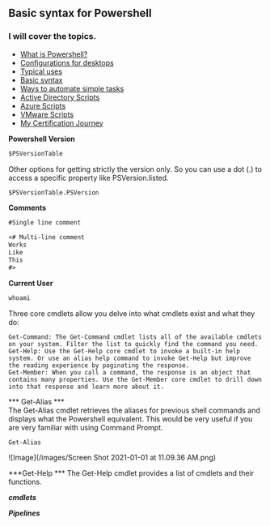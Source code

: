 ## Basic syntax for Powershell

### I will cover the topics.
- [What is Powershell?](what-is-powershell.md)
- [Configurations for desktops](configurations.md)
- [Typical uses](typical-uses.md)
- [Basic syntax](basic-syntax.md)
- [Ways to automate simple tasks](automation.md)
- [Active Directory Scripts](ad-scripts.md)
- [Azure Scripts](azure-scripts.md)
- [VMware Scripts](vmware-scripts.md)
- [My Certification Journey](certifications.md)

**Powershell Version**
```Markdown
$PSVersionTable
```
Other options for getting strictly the version only. So you can use a dot (.) to access a specific property like PSVersion.listed. 
```Markdown
$PSVersionTable.PSVersion
```
**Comments**
```Markdown
#Single line comment

<# Multi-line comment
Works
Like
This
#>
```

**Current User**
```Markdown
whoami
```
Three core cmdlets allow you delve into what cmdlets exist and what they do:

    Get-Command: The Get-Command cmdlet lists all of the available cmdlets on your system. Filter the list to quickly find the command you need.
    Get-Help: Use the Get-Help core cmdlet to invoke a built-in help system. Or use an alias help command to invoke Get-Help but improve the reading experience by paginating the response.
    Get-Member: When you call a command, the response is an object that contains many properties. Use the Get-Member core cmdlet to drill down into that response and learn more about it.
    
*** Get-Alias ***    
The Get-Alias cmdlet retrieves the aliases for previous shell commands and displays what the Powershell equivalent. This would be very useful if you are very familiar with using Command Prompt. 

```Markdown
Get-Alias
```
![Image](/images/Screen Shot 2021-01-01 at 11.09.36 AM.png)

***Get-Help ***
The Get-Help cmdlet provides a list of cmdlets and their functions.

***cmdlets***


***Pipelines***

